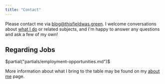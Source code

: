 ```yaml
---
title: "Contact"
---
```


Please contact me via [blog@thisfieldwas.green](mailto:blog@thisfieldwas.green). I welcome conversations about [what I do]($route-to("about-me.md")$) or related subjects, and I'm happy to answer any questions and ask a few of my own!

## Regarding Jobs

$partial("partials/employment-opportunities.md")$

More information about what I bring to the table may be found on my [about me]($route-to("about-me.md")$) page.

